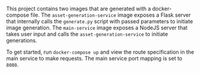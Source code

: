 This project contains two images that are generated with a docker-compose file. The `asset-generation-service` image exposes a Flask server that internally calls the `generate.py` script with passed parameters to initiate image generation. The `main-service` image exposes a NodeJS server that takes user input and calls the `asset-generation-service` to initiate generations.

To get started, run `docker-compose up` and view the route specification in the main service to make requests. The main service port mapping is set to `8080`.
